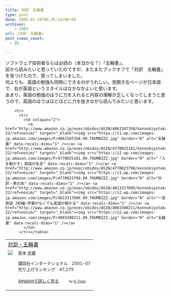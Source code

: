 ```yaml
---
title: 対訳　五輪書
type: post
date: 2005-01-16T06:35:52+00:00
archives:
    - 2005
url: /対訳　五輪書/
post_views_count:
  - 80

---
```

ソフトウェア技術者ならば必読の（本当かな？）「五輪書」。  
前から読みたいと思っていたのですが、またまたブックオフで「対訳　五輪書」を見つけたので、買ってしまいました。  
何よりも、英語の勉強も同時にできるのがうれしい。見開き左ページが日本語で、右が英語というスタイルはなかなかよいと思います。  
あまり、英語の勉強のほうに力を入れると内容の理解が乏しくなってしまうと思うので、英語のほうはほどほどに力を抜きながら読んでみたいと思います。

<table  border="0" cellpadding="5">
  <tr>
    <td colspan="2">
      <a href="http://www.amazon.co.jp/exec/obidos/ASIN/477002844X/konnokiyotaka-22/ref=nosim/" target="_blank">対訳・五輪書</a>
    </td>
  </tr>
  
  <tr>
    <td valign="top">
      <a href="http://www.amazon.co.jp/exec/obidos/ASIN/477002844X/konnokiyotaka-22/ref=nosim/" target="_blank"><img src="https://i2.wp.com/images-jp.amazon.com/images/P/477002844X.09.MZZZZZZZ.jpg" border="0" data-recalc-dims="1" /></a>
    </td>
    <td valign="top">
      <font size="-1">宮本 武蔵</p>
      <p>
        講談社インターナショナル　2001-07<br />売り上げランキング　47,275
      </p>
      <p>
        <a href="http://www.amazon.co.jp/exec/obidos/ASIN/477002844X/konnokiyotaka-22/ref=nosim/" target="_blank">Amazonで詳しく見る</a></font>　　<font size="-2">by <a href="http://www.goodpic.com/mt/aws/">G-Tools</a></font></td> 
        
        <tr>
          <tr>
            <td colspan="2">
              <a href="http://www.amazon.co.jp/exec/obidos/ASIN/4061587358/konnokiyotaka-22/ref=nosim/" target="_blank"><img src="https://i1.wp.com/images-jp.amazon.com/images/P/4061587358.09.THUMBZZZ.jpg" border="0" alt="五輪書" data-recalc-dims="1" /></a> <a href="http://www.amazon.co.jp/exec/obidos/ASIN/4770025181/konnokiyotaka-22/ref=nosim/" target="_blank"><img src="https://i2.wp.com/images-jp.amazon.com/images/P/4770025181.09.THUMBZZZ.jpg" border="0" alt="「人を動かす」英語の名言" data-recalc-dims="1" /></a> <a href="http://www.amazon.co.jp/exec/obidos/ASIN/4770023790/konnokiyotaka-22/ref=nosim/" target="_blank"><img src="https://i1.wp.com/images-jp.amazon.com/images/P/4770023790.09.THUMBZZZ.jpg" border="0" alt="対訳・茶の本" data-recalc-dims="1" /></a> <a href="http://www.amazon.co.jp/exec/obidos/ASIN/481331709X/konnokiyotaka-22/ref=nosim/" target="_blank"><img src="https://i2.wp.com/images-jp.amazon.com/images/P/481331709X.09.THUMBZZZ.jpg" border="0" alt="一息英語 2秒編―字幕がなくても英語が解かる" data-recalc-dims="1" /></a> <a href="http://www.amazon.co.jp/exec/obidos/ASIN/4003300211/konnokiyotaka-22/ref=nosim/" target="_blank"><img src="https://i2.wp.com/images-jp.amazon.com/images/P/4003300211.09.THUMBZZZ.jpg" border="0" alt="五輪書" data-recalc-dims="1" /></a>
            </td>
          </tr></table>